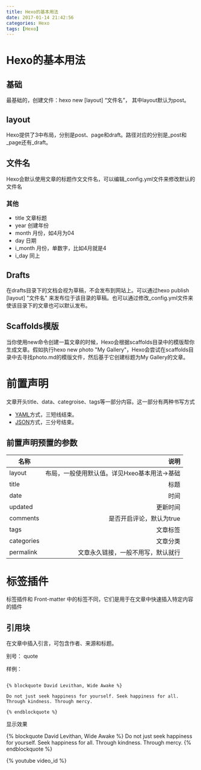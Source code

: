 ```yaml
---
title: Hexo的基本用法
date: 2017-01-14 21:42:56
categories: Hexo  
tags: [Hexo]
---
```


# Hexo的基本用法
## 基础
最基础的，创建文件：hexo new [layout] “文件名”， 其中layout默认为post。
## layout
Hexo提供了3中布局，分别是post、page和draft。路径对应的分别是_post和_page还有_draft。

## 文件名
Hexo会默认使用文章的标题作文文件名，可以编辑_config.yml文件来修改默认的文件名

### 其他
- title 文章标题
- year 创建年份
- month 月份，如4月为04
- day 日期
- i_month 月份，单数字，比如4月就是4
- i_day 同上

## Drafts
在drafts目录下的文档会视为草稿，不会发布到网站上。可以通过hexo publish [layout] "文件名" 来发布位于该目录的草稿。也可以通过修改_config.yml文件来使该目录下的文章也可以默认发布。

## Scaffolds模版
当你使用new命令创建一篇文章的时候，Hexo会根据scaffolds目录中的模版帮你生成文章。假如执行hexo new photo "My Gallery"，Hexo会尝试在scaffolds目录中去寻找photo.md的模版文件，然后基于它创建标题为My Gallery的文章。

# 前置声明
文章开头title、data、categroise、tags等一部分内容。这一部分有两种书写方式
- [YAML](http://baike.baidu.com/link?url=a2b9mgj0dYJO0wNYGDX5LVBGZ00QUZpzpbyiJ0dSKm_xuicUfvX6lRUpwgWw7kTAhENjlQhJJGrpZDl3BHIj8_)方式，三短线结束。
- [JSON](http://baike.baidu.com/link?url=Isxbt-o3vGV0KGGsQuZpzR7JXOTcelfSwnFB_xSpB_75Fv-eF5YAlsJm81dbJspHUIELJ2wrWyplvhz_mbYTn_)方式，三分号结束。
## 前置声明预置的参数

| 名称        | 说明    |  
| --------   | -----:   |
| layout        | 布局，一般使用默认值。详见Hxeo基本用法->基础|   
| title        |标题      |   
| date        | 时间      |   
| updated        | 更新时间      |   
| comments        | 是否开启评论，默认为true      |   
| tags        | 文章标签      |   
| categories        | 文章分类      |   
| permalink        | 文章永久链接，一般不用写，默认就行      |   
# 标签插件
标签插件和 Front-matter 中的标签不同，它们是用于在文章中快速插入特定内容的插件
## 引用块
在文章中插入引言，可包含作者、来源和标题。

别号： quote

样例：

```

{% blockquote David Levithan, Wide Awake %}

Do not just seek happiness for yourself. Seek happiness for all. Through kindness. Through mercy.

{% endblockquote %}

```
显示效果

{% blockquote David Levithan, Wide Awake %}
Do not just seek happiness for yourself. Seek happiness for all. Through kindness. Through mercy.
{% endblockquote %}

{% youtube video_id %}
